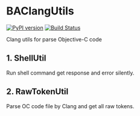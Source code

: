 # BAClangUtils

[![PyPI version](https://badge.fury.io/py/BAClangUtils.svg)](https://badge.fury.io/py/BAClangUtils)
[![Build Status](https://travis-ci.com/BenArvin/BAClangUtils.svg)](https://travis-ci.com/github/BenArvin/BAClangUtils)

Clang utils for parse Objective-C code

## 1. ShellUtil
Run shell command get response and error silently.

## 2. RawTokenUtil
Parse OC code file by Clang and get all raw tokens.